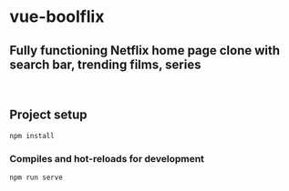 # vue-boolflix

## Fully functioning Netflix home page clone with search bar, trending films, series
<br>

## Project setup
```
npm install
```

### Compiles and hot-reloads for development
```
npm run serve
```
